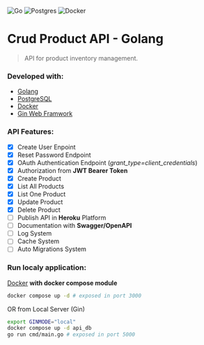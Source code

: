 ![Go](https://img.shields.io/badge/go-%2300ADD8.svg?style=for-the-badge&logo=go&logoColor=white)
![Postgres](https://img.shields.io/badge/postgres-%23316192.svg?style=for-the-badge&logo=postgresql&logoColor=white)
![Docker](https://img.shields.io/badge/docker-%230db7ed.svg?style=for-the-badge&logo=docker&logoColor=white)
<!-- ![Swagger](https://img.shields.io/badge/-Swagger-%23Clojure?style=for-the-badge&logo=swagger&logoColor=white) -->


# Crud Product API - Golang

>API for product inventory management.

### Developed with:
- [Golang](https://go.dev/)
- [PostgreSQL](https://www.postgresql.org/)
- [Docker](https://www.docker.com/)
- [Gin Web Framwork](https://github.com/gin-gonic/gin)
<!-- - [GORM](https://gorm.io/index.html)
- [Swagger](https://swagger.io/) (documentation)
- [Heroku](https://www.heroku.com/) (cloud platform) -->


### API Features:
- [x] Create User Enpoint
- [x] Reset Password Endpoint
- [x] OAuth Authentication Endpoint (*_grant_type=client_credentials_*)
- [x] Authorization from **JWT Bearer Token**
- [x] Create Product
- [x] List All Products
- [x] List One Product
- [x] Update Product
- [x] Delete Product
- [ ] Publish API in **Heroku** Platform
- [ ] Documentation with **Swagger/OpenAPI**
- [ ] Log System
- [ ] Cache System
- [ ] Auto Migrations System

### Run localy application:
[Docker](https://www.docker.com/) **with docker compose module**

```bash
docker compose up -d # exposed in port 3000
```
OR from Local Server (Gin)
```bash
export GINMODE="local"
docker compose up -d api_db
go run cmd/main.go # exposed in port 5000
```